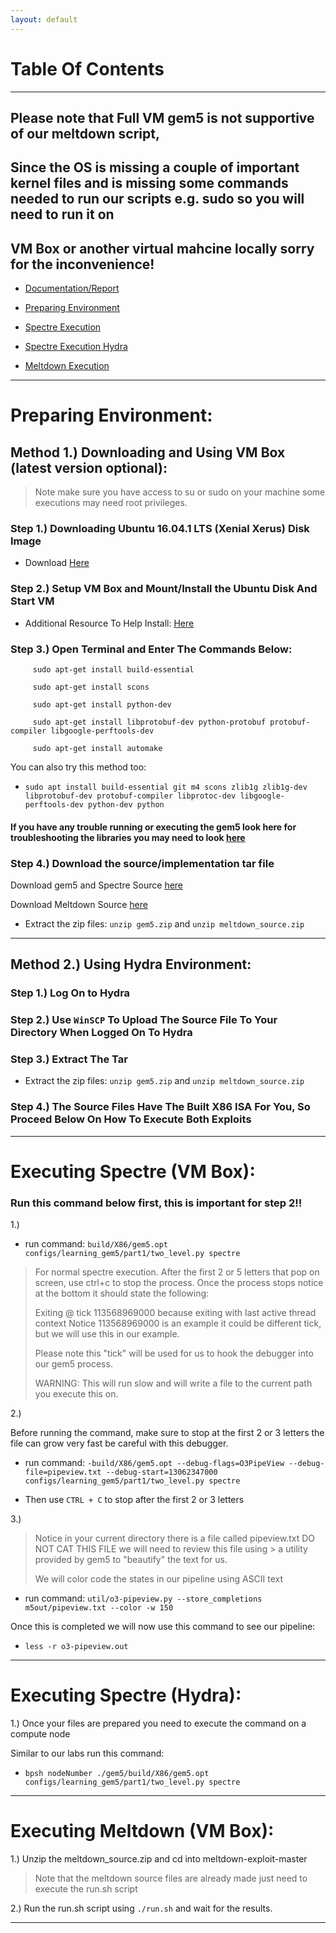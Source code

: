 ```yaml
---
layout: default
---
```

# Table Of Contents
* * *

## Please note that Full VM gem5 is not supportive of our meltdown script,
## Since the OS is missing a couple of important kernel files and is missing some commands needed to run our scripts e.g. sudo so you will need to run it on 

## VM Box or another virtual mahcine locally sorry for the inconvenience!

* [Documentation/Report](https://drive.google.com/open?id=19F1XbiE_Z_MI4YXEhWBpS5tq4TgiVvsF)

* [Preparing Environment](#prep)

* [Spectre Execution](#spectre)

* [Spectre Execution Hydra](#spectreHydra)

* [Meltdown Execution](#meltdown)

* * *

<a name="prep"/>

# Preparing Environment: #
## Method 1.) Downloading and Using VM Box (latest version optional): ##

> Note make sure you have access to su or sudo on your machine some executions may need root privileges.

### Step 1.) Downloading Ubuntu 16.04.1 LTS (Xenial Xerus) Disk Image ###
  
* Download <a href='http://old-releases.ubuntu.com/releases/xenial/ubuntu-16.04.1-desktop-amd64.iso'>Here</a>


### Step 2.) Setup VM Box and Mount/Install the Ubuntu Disk And Start VM ###

* Additional Resource To Help Install: <a href='https://itsfoss.com/install-linux-in-virtualbox/'>Here</a>
  
  
### Step 3.) Open Terminal and Enter The Commands Below: ###

```
     sudo apt-get install build-essential
     
     sudo apt-get install scons
     
     sudo apt-get install python-dev
     
     sudo apt-get install libprotobuf-dev python-protobuf protobuf-compiler libgoogle-perftools-dev
     
     sudo apt-get install automake
```
     
  You can also try this method too:
  * `sudo apt install build-essential git m4 scons zlib1g zlib1g-dev libprotobuf-dev protobuf-compiler libprotoc-dev libgoogle-perftools-dev python-dev python`
 
 <h4 color ='red'>If you have any trouble running or executing the gem5 look here for troubleshooting the libraries you may need to look <a href='http://learning.gem5.org/book/part1/building.html#requirements-for-gem5'>here</a></h4>
 
 
### Step 4.) Download the source/implementation tar file ###
 

Download gem5 and Spectre Source <a href='https://drive.google.com/open?id=1vMsiGH6DTECydV-p1GsLD_02lr0uW26V'>here</a>

Download Meltdown Source <a href='https://drive.google.com/open?id=1928-VL4fzJrnMsg1sK3QLRS0hH_00Rnw'>here</a>
 
* Extract the zip files:  `unzip gem5.zip` and `unzip meltdown_source.zip`

* * *

## Method 2.) Using Hydra Environment: ##


### Step 1.) Log On to Hydra ###
  
  
### Step 2.) Use `WinSCP` To Upload The Source File To Your Directory When Logged On To Hydra ###
  
  
### Step 3.) Extract The Tar ###
* Extract the zip files:  `unzip gem5.zip` and `unzip meltdown_source.zip`
  
  
### Step 4.) The Source Files Have The Built X86 ISA For You, So Proceed Below On How To Execute Both Exploits ###

* * *

<a name='spectre'>

# Executing Spectre (VM Box):

### Run this command below first, this is important for step 2!! ###

1.) 

* run command: `build/X86/gem5.opt configs/learning_gem5/part1/two_level.py spectre`


> For normal spectre execution. After the first 2 or 5 letters that pop on screen, use ctrl+c to stop the process. Once the process stops notice at the bottom it should state the following: 
>
> Exiting @ tick 113568969000 because exiting with last active thread context 
Notice 113568969000 is an example it could be different tick, but we will use this in our example.
>
> Please note this "tick" will be used for us to hook the debugger into our gem5 process.
> 
> WARNING: This will run slow and will write a file to the current path you execute this on.


2.) 

Before running the command, make sure to stop at the first 2 or 3 letters the file can grow very fast be careful with this debugger.

* run command: `-build/X86/gem5.opt --debug-flags=O3PipeView --debug-file=pipeview.txt --debug-start=13062347000 configs/learning_gem5/part1/two_level.py spectre`

* Then use `CTRL + C` to stop after the first 2 or 3 letters

3.) 
> Notice in your current directory there is a file called pipeview.txt DO NOT CAT THIS FILE we will need to review this file using > a utility provided by gem5 to "beautify" the text for us.
> 
> We will color code the states in our pipeline using ASCII text


* run command: `util/o3-pipeview.py --store_completions m5out/pipeview.txt --color -w 150`

Once this is completed we will now use this command to see our pipeline: 
* `less -r o3-pipeview.out`

* * *

<a name="spectreHydra"/>

# Executing Spectre (Hydra):

1.)
  Once your files are prepared you need to execute the command on a compute node
  
  Similar to our labs run this command:
  
  * `bpsh nodeNumber ./gem5/build/X86/gem5.opt configs/learning_gem5/part1/two_level.py spectre`
  
* * *

<a name='meltdown'/>

# Executing Meltdown (VM Box):

1.)
Unzip the meltdown_source.zip and cd into meltdown-exploit-master

> Note that the meltdown source files are already made just need to execute the run.sh script

2.)
Run the run.sh script using `./run.sh` and wait for the results.


* * *

